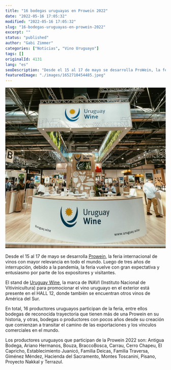 ```yaml
---
title: "16 bodegas uruguayas en Prowein 2022"
date: "2022-05-16 17:05:32"
modified: "2022-05-16 17:05:32"
slug: "16-bodegas-uruguayas-en-prowein-2022"
excerpt: ""
status: "published"
author: "Gabi Zimmer"
categories: ["Noticias", "Vino Uruguayo"]
tags: []
originalId: 4131
lang: "es"
seoDescription: "Desde el 15 al 17 de mayo se desarrolla ProWein, la feria internacional de vinos con mayor relevancia en todo el mundo. En total, 16 productores uruguayos participan de la feria y se encuentran en el stand de Uruguay Wine en el HALL 12."
featuredImage: "./images/1652710454485.jpeg"
---
```


![16 bodegas uruguayas en Prowein 2022](./images/1652710454485.jpeg)

Desde el 15 al 17 de mayo se desarrolla [Prowein](https://www.prowein.com/), la feria internacional de vinos con mayor relevancia en todo el mundo. Luego de tres años de interrupción, debido a la pandemia, la feria vuelve con gran expectativa y entusiasmo por parte de los expositores y visitantes.


El stand de [Uruguay Wine](https://uruguay.wine/), la marca de INAVI (Instituto Nacional de Vitivinicultura) para promocionar el vino uruguayo en el exterior está presente en el HALL 12, donde también se encuentran otros vinos de América del Sur.


En total, 16 productores uruguayos participan de la feria, entre ellos bodegas de reconocida trayectoria que tienen más de una Prowein en su historia, y otras, bodegas o productores con pocos años desde su creación que comienzan a transitar el camino de las exportaciones y los vínculos comerciales en el mundo.


Los productores uruguayos que participan de la Prowein 2022 son: Antigua Bodega, Ariano Hermanos, Bouza, BraccoBosca, Carrau, Cerro Chapeu, El Capricho, Establecimiento Juanicó, Familia Deicas, Familia Traversa, Giménez Méndez, Hacienda del Sacramento, Montes Toscanini, Pisano, Proyecto Nakkal y Terrazul.